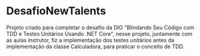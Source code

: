 <h1>DesafioNewTalents</h1>
<p>Projeto criado para completar o desafio da DIO "Blindando Seu Código com TDD e Testes Unitários Usando .NET Core", nesse projeto, juntamente com as aulas instrutor, fiz a implementação dos testes unitários antes da implementação da classe Calculadora, para praticar o conceito de TDD.</p>
